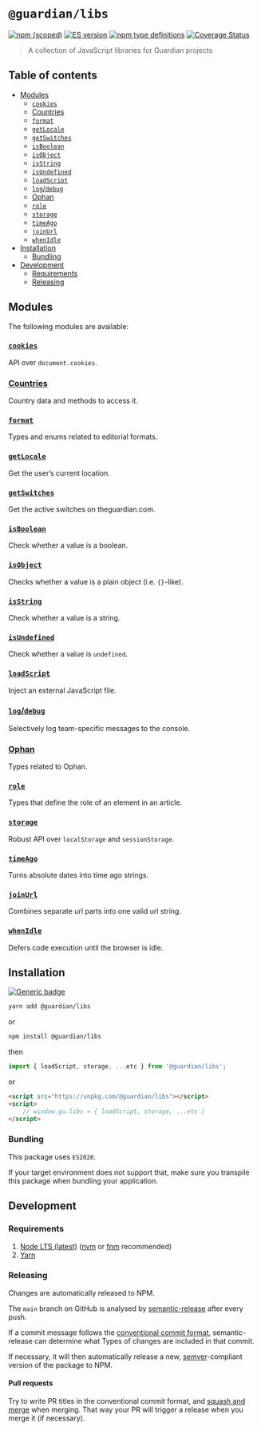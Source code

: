 # `@guardian/libs`

[![npm (scoped)](https://img.shields.io/npm/v/@guardian/libs)](https://www.npmjs.com/package/@guardian/libs)
[![ES version](https://badgen.net/badge/ES/2020/cyan)](https://tc39.es/ecma262/2020/)
[![npm type definitions](https://img.shields.io/npm/types/@guardian/libs)](https://www.typescriptlang.org/)
[![Coverage Status](https://coveralls.io/repos/github/guardian/libs/badge.svg)](https://coveralls.io/github/guardian/libs)

> A collection of JavaScript libraries for Guardian projects

<!-- START doctoc generated TOC please keep comment here to allow auto update -->
<!-- DON'T EDIT THIS SECTION, INSTEAD RE-RUN doctoc TO UPDATE -->
## Table of contents

- [Modules](#modules)
  - [`cookies`](#cookies)
  - [Countries](#countries)
  - [`format`](#format)
  - [`getLocale`](#getlocale)
  - [`getSwitches`](#getswitches)
  - [`isBoolean`](#isboolean)
  - [`isObject`](#isobject)
  - [`isString`](#isstring)
  - [`isUndefined`](#isundefined)
  - [`loadScript`](#loadscript)
  - [`log`/`debug`](#logdebug)
  - [Ophan](#ophan)
  - [`role`](#role)
  - [`storage`](#storage)
  - [`timeAgo`](#timeago)
  - [`joinUrl`](#joinurl)
  - [`whenIdle`](#whenidle)
- [Installation](#installation)
  - [Bundling](#bundling)
- [Development](#development)
  - [Requirements](#requirements)
  - [Releasing](#releasing)

<!-- END doctoc generated TOC please keep comment here to allow auto update -->

## Modules

The following modules are available:

### [`cookies`](./src/cookies.README.md)

API over `document.cookies`.

### [Countries](./src/countries.README.md)

Country data and methods to access it.

### [`format`](./src/format.README.md)

Types and enums related to editorial formats.

### [`getLocale`](./src/getLocale.README.md)

Get the user’s current location.

### [`getSwitches`](./src/getSwitches.README.md)

Get the active switches on theguardian.com.

### [`isBoolean`](./src/isBoolean.README.md)

Check whether a value is a boolean.

### [`isObject`](./src/isObject.README.md)

Checks whether a value is a plain object (i.e. `{}`-like).

### [`isString`](./src/isString.README.md)

Check whether a value is a string.

### [`isUndefined`](./src/isUndefined.README.md)

Check whether a value is `undefined`.

### [`loadScript`](./src/loadScript.README.md)

Inject an external JavaScript file.

### [`log`/`debug`](./src/logger.README.md)

Selectively log team-specific messages to the console.

### [Ophan](./src/@types/ophan.README.md)

Types related to Ophan.

### [`role`](./src/role.README.md)

Types that define the role of an element in an article.

### [`storage`](./src/storage.README.md)

Robust API over `localStorage` and `sessionStorage`.

### [`timeAgo`](./src/timeAgo.README.md)

Turns absolute dates into time ago strings.

### [`joinUrl`](./src/joinUrl.README.md)

Combines separate url parts into one valid url string.

### [`whenIdle`](./src/whenIdle.README.md)

Defers code execution until the browser is idle.

## Installation

[![Generic badge](https://img.shields.io/badge/google-chat-259082.svg)](https://chat.google.com/room/AAAAWwBdSMs)

```bash
yarn add @guardian/libs
```

or

```bash
npm install @guardian/libs
```

then

```js
import { loadScript, storage, ...etc } from '@guardian/libs';
```

or

```html
<script src="https://unpkg.com/@guardian/libs"></script>
<script>
    // window.gu.libs = { loadScript, storage, ...etc }
</script>
```

### Bundling

This package uses `ES2020`.

If your target environment does not support that, make sure you transpile this package when bundling your application.

## Development

### Requirements

1. [Node LTS (latest)](https://nodejs.org/en/download/) ([nvm](https://github.com/nvm-sh/nvm) or [fnm](https://github.com/Schniz/fnm) recommended)
2. [Yarn](https://classic.yarnpkg.com/en/docs/install/)

### Releasing

Changes are automatically released to NPM.

The `main` branch on GitHub is analysed by [semantic-release](https://semantic-release.gitbook.io/) after every push.

If a commit message follows the [conventional commit format](https://www.conventionalcommits.org/en/v1.0.0), semantic-release can determine what Types of changes are included in that commit.

If necessary, it will then automatically release a new, [semver](https://semver.org/)-compliant version of the package to NPM.

#### Pull requests

Try to write PR titles in the conventional commit format, and [squash and merge](https://docs.github.com/en/free-pro-team@latest/github/collaborating-with-issues-and-pull-requests/about-pull-request-merges#squash-and-merge-your-pull-request-commits) when merging. That way your PR will trigger a release when you merge it (if necessary).
